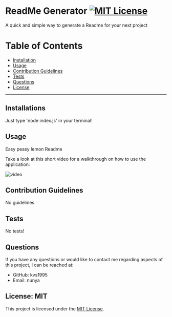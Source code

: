 # ReadMe Generator [![MIT License](<https://img.shields.io/badge/License-MIT-green.svg>)](https://opensource.org/licenses/MIT)

  A quick and simple way to generate a Readme for your next project 

  # Table of Contents
  * [Installation](#installation)
  * [Usage](#usage)
  * [Contribution Guidelines](#contribution-guidelines)
  * [Tests](#tests)
  * [Questions](#questions)
  * [License](#license)

  ---
  ## Installations
  Just type 'node index.js' in your terminal!

  ## Usage
  Easy peasy lemon Readme
  
  Take a look at this short video for a walkthrough on how to use the application:

  ![video](./assets/walkthrough.gif)

  ## Contribution Guidelines
  No guidelines

  ## Tests
  No tests!

  ## Questions
  
  If you have any questions or would like to contact me regarding aspects of this project, I can be reached at:
  * GitHub: kvs1995
  * Email: nunya


  ## License: MIT
  This project is licensed under the [MIT License](https://opensource.org/licenses/MIT).
